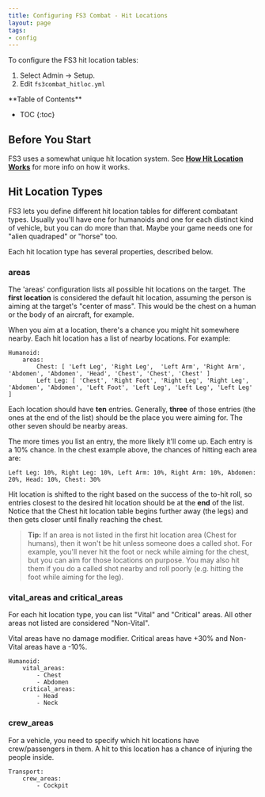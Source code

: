 ```yaml
---
title: Configuring FS3 Combat - Hit Locations
layout: page
tags:
- config
--- 
```


To configure the FS3 hit location tables:

1. Select Admin -> Setup.
2. Edit `fs3combat_hitloc.yml`

<div id="inline_toc" markdown="1">
**Table of Contents**

* TOC
{:toc}
</div>

## Before You Start

FS3 uses a somewhat unique hit location system.  See **[How Hit Location Works](http://aresmush.com/fs3/fs3-3/combat-mechanics#hit-location)** for more info on how it works.

## Hit Location Types

FS3 lets you define different hit location tables for different combatant types.  Usually you'll have one for humanoids and one for each distinct kind of vehicle, but you can do more than that.  Maybe your game needs one for "alien quadraped" or "horse" too.

Each hit location type has several properties, described below.

### areas

The 'areas' configuration lists all possible hit locations on the target.  The **first location** is considered the default hit location, assuming the person is aiming at the target's "center of mass". This would be the chest on a human or the body of an aircraft, for example.

When you aim at a location, there's a chance you might hit somewhere nearby.  Each hit location has a list of nearby locations.  For example:

    Humanoid:
        areas:
            Chest: [ 'Left Leg', 'Right Leg',  'Left Arm', 'Right Arm', 'Abdomen', 'Abdomen', 'Head', 'Chest', 'Chest', 'Chest' ]
            Left Leg: [ 'Chest', 'Right Foot', 'Right Leg', 'Right Leg', 'Abdomen', 'Abdomen', 'Left Foot', 'Left Leg', 'Left Leg', 'Left Leg' ]

Each location should have **ten** entries.  Generally, **three** of those entries (the ones at the end of the list) should be the place you were aiming for.  The other seven should be nearby areas.

The more times you list an entry, the more likely it'll come up.  Each entry is a 10% chance.  In the chest example above, the chances of hitting each area are:

    Left Leg: 10%, Right Leg: 10%, Left Arm: 10%, Right Arm: 10%, Abdomen: 20%, Head: 10%, Chest: 30%

Hit location is shifted to the right based on the success of the to-hit roll, so entries closest to the desired hit location should be at the **end** of the list.  Notice that the Chest hit location table begins further away (the legs) and then gets closer until finally reaching the chest.

> <i class="fa fa-info-circle"></i> **Tip:** If an area is not listed in the first hit location area (Chest for humans), then it won't be hit unless someone does a called shot.  For example, you'll never hit the foot or neck while aiming for the chest, but you can aim for those locations on purpose.  You may also hit them if you do a called shot nearby and roll poorly (e.g. hitting the foot while aiming for the leg).

### vital_areas and critical_areas

For each hit location type, you can list "Vital" and "Critical" areas.  All other areas not listed are considered "Non-Vital".  

Vital areas have no damage modifier.  Critical areas have +30% and Non-Vital areas have a -10%.

    Humanoid:
        vital_areas:
            - Chest
            - Abdomen
        critical_areas:
            - Head
            - Neck

###  crew_areas

For a vehicle, you need to specify which hit locations have crew/passengers in them.  A hit to this location has a chance of injuring the people inside.

    Transport:
        crew_areas:
            - Cockpit